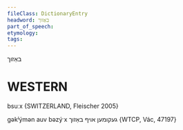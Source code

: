 ```yaml
---
fileClass: DictionaryEntry
headword: באַזוך
part_of_speech: 
etymology: 
tags: 
---
```

באַזוך

WESTERN
========

bsuːx {SWITZERLAND, Fleischer 2005}

gəkʲýmən auv bəzýˑx געקומען אויף באַזוך {WTCP, Vác, 47197}
